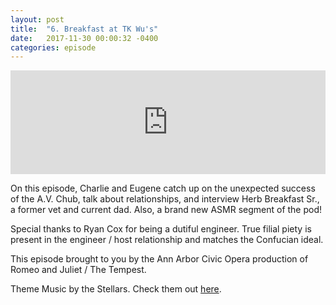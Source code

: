 ```yaml
---
layout: post
title:  "6. Breakfast at TK Wu's"
date:   2017-11-30 00:00:32 -0400
categories: episode
---
```

<iframe width="100%" height="166" scrolling="no" frameborder="no" src="https://w.soundcloud.com/player/?url=https%3A//api.soundcloud.com/tracks/362846990&amp;color=%23ff5500&amp;auto_play=false&amp;hide_related=false&amp;show_comments=true&amp;show_user=true&amp;show_reposts=false&amp;show_teaser=true"></iframe>

On this episode, Charlie and Eugene catch up on the unexpected success of the A.V. Chub, talk about relationships, and interview Herb Breakfast Sr., a former vet and current dad. Also, a brand new ASMR segment of the pod!

Special thanks to Ryan Cox for being a dutiful engineer. True filial piety is present in the engineer / host relationship and matches the Confucian ideal.

This episode brought to you by the Ann Arbor Civic Opera production of Romeo and Juliet / The Tempest.

Theme Music by the Stellars. Check them out [here][bandcamp].

[bandcamp]: http://the-stellars.bandcamp.com.
